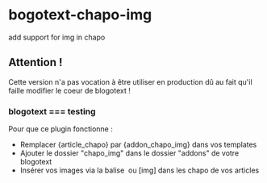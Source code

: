 # bogotext-chapo-img
add support for img in chapo

## Attention !

Cette version n'a pas vocation à être utiliser en production dû au fait qu'il faille modifier le coeur de blogotext !

### blogotext === testing
Pour que ce plugin fonctionne : 
 - Remplacer {article_chapo} par {addon_chapo_img} dans vos templates
 - Ajouter le dossier "chapo_img" dans le dossier "addons" de votre blogotext
 - Insérer vos images via la balise <img /> ou [img] dans les chapo de vos articles
